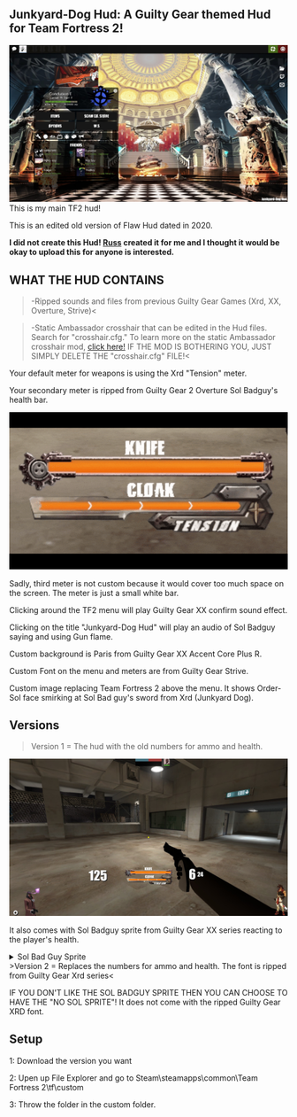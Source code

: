 ## Junkyard-Dog Hud: A Guilty Gear themed Hud for Team Fortress 2!
<img src= "https://raw.githubusercontent.com/ADAR102/Junkyard-Dog-Hud/refs/heads/main/20241231031920_1.jpg"/>
This is my main TF2 hud!

This is an edited old version of Flaw Hud dated in 2020.

**I did not create this Hud! [Russ](https://steamcommunity.com/id/RussTF2) created it for me and I thought it would be okay to upload this for anyone is interested.**

  

## WHAT THE HUD CONTAINS
>-Ripped sounds and files from previous Guilty Gear Games (Xrd, XX, Overture, Strive)<

>-Static Ambassador crosshair that can be edited in the Hud files. Search for "crosshair.cfg." To learn more on the static Ambassador crosshair mod, [click here!](https://github.com/jooonior/tf2-static-ambassador-crosshair) IF THE MOD IS BOTHERING YOU, JUST SIMPLY DELETE THE "crosshair.cfg" FILE!<

  

Your default meter for weapons is using the Xrd "Tension" meter. 

Your secondary meter is ripped from Guilty Gear 2 Overture Sol Badguy's health bar. 

<img src= "https://raw.githubusercontent.com/ADAR102/Junkyard-Dog-Hud/refs/heads/main/GGXRD%20Tension%20Meter%20EX.gif"/>

Sadly, third meter is not custom because it would cover too much space on the screen. The meter is just a small white bar. 

Clicking around the TF2 menu will play Guilty Gear XX confirm sound effect. 

Clicking on the title "Junkyard-Dog Hud" will play an audio of Sol Badguy saying and using Gun flame. 

Custom background is Paris from Guilty Gear XX Accent Core Plus R. 

Custom Font on the menu and meters are from Guilty Gear Strive. 

Custom image replacing Team Fortress 2 above the menu. It shows Order-Sol face smirking at Sol Bad guy's sword from Xrd (Junkyard Dog). 

## Versions

  

>Version 1 = The hud with the old numbers for ammo and health. 
<img src= "https://raw.githubusercontent.com/ADAR102/Junkyard-Dog-Hud/refs/heads/main/20241231034721_1.jpg"/>

It also comes with Sol Badguy sprite from Guilty Gear XX series reacting to the player's health.
<details><summary> Sol Bad Guy Sprite </summary>

</details> 
>Version 2 = Replaces the numbers for ammo and health. The font is ripped from Guilty Gear Xrd series<

IF YOU DON'T LIKE THE SOL BADGUY SPRITE THEN YOU CAN CHOOSE TO HAVE THE "NO SOL SPRITE"! It does not come with the ripped Guilty Gear XRD font.

## Setup

1: Download the version you want

2: Upen up File Explorer and go to Steam\steamapps\common\Team Fortress 2\tf\custom

3: Throw the folder in the custom folder.
